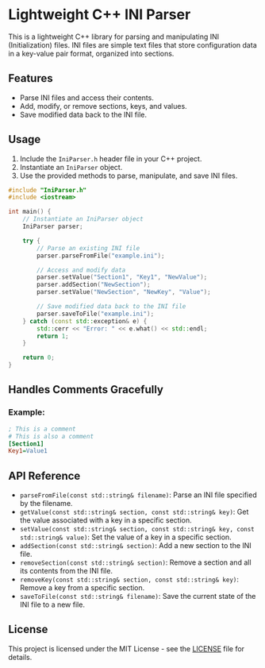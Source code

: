 # Lightweight C++ INI Parser

This is a lightweight C++ library for parsing and manipulating INI (Initialization) files. INI files are simple text files that store configuration data in a key-value pair format, organized into sections.

## Features

- Parse INI files and access their contents.
- Add, modify, or remove sections, keys, and values.
- Save modified data back to the INI file.

## Usage

1. Include the `IniParser.h` header file in your C++ project.
2. Instantiate an `IniParser` object.
3. Use the provided methods to parse, manipulate, and save INI files.

```cpp
#include "IniParser.h"
#include <iostream>

int main() {
    // Instantiate an IniParser object
    IniParser parser;

    try {
        // Parse an existing INI file
        parser.parseFromFile("example.ini");

        // Access and modify data
        parser.setValue("Section1", "Key1", "NewValue");
        parser.addSection("NewSection");
        parser.setValue("NewSection", "NewKey", "Value");

        // Save modified data back to the INI file
        parser.saveToFile("example.ini");
    } catch (const std::exception& e) {
        std::cerr << "Error: " << e.what() << std::endl;
        return 1;
    }

    return 0;
}
```
## Handles Comments Gracefully
### Example:

```ini
; This is a comment
# This is also a comment
[Section1]
Key1=Value1
```

## API Reference

- `parseFromFile(const std::string& filename)`: Parse an INI file specified by the filename.
- `getValue(const std::string& section, const std::string& key)`: Get the value associated with a key in a specific section.
- `setValue(const std::string& section, const std::string& key, const std::string& value)`: Set the value of a key in a specific section.
- `addSection(const std::string& section)`: Add a new section to the INI file.
- `removeSection(const std::string& section)`: Remove a section and all its contents from the INI file.
- `removeKey(const std::string& section, const std::string& key)`: Remove a key from a specific section.
- `saveToFile(const std::string& filename)`: Save the current state of the INI file to a new file.

## License

This project is licensed under the MIT License - see the [LICENSE](LICENSE) file for details.
